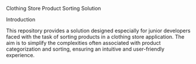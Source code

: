 Clothing Store Product Sorting Solution

Introduction

This repository provides a solution designed especially for junior developers faced with the task of sorting products in a clothing store application. The aim is to simplify the complexities often associated with product categorization and sorting, ensuring an intuitive and user-friendly experience.
